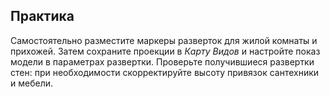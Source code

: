 ## Практика

Самостоятельно разместите маркеры разверток для жилой комнаты и прихожей. Затем сохраните проекции в *Карту Видов* и настройте показ модели в параметрах развертки. Проверьте получившиеся развертки стен: при необходимости скорректируйте высоту привязок сантехники и мебели.